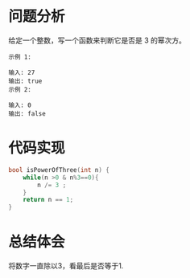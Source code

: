 # 问题分析
给定一个整数，写一个函数来判断它是否是 3 的幂次方。

	示例 1:
	
	输入: 27
	输出: true
	示例 2:
	
	输入: 0
	输出: false
# 代码实现
```C
bool isPowerOfThree(int n) {
    while(n >0 & n%3==0){
        n /= 3 ;
    }
    return n == 1;
}
```
# 总结体会
将数字一直除以3，看最后是否等于1.